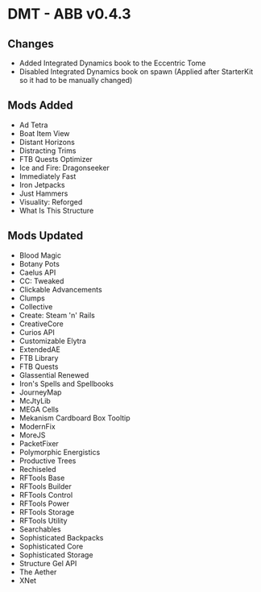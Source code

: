 # DMT - ABB v0.4.3

## Changes
 - Added Integrated Dynamics book to the Eccentric Tome
 - Disabled Integrated Dynamics book on spawn (Applied after StarterKit so it had to be manually changed)

## Mods Added
 - Ad Tetra
 - Boat Item View
 - Distant Horizons
 - Distracting Trims
 - FTB Quests Optimizer
 - Ice and Fire: Dragonseeker
 - Immediately Fast
 - Iron Jetpacks
 - Just Hammers
 - Visuality: Reforged
 - What Is This Structure

## Mods Updated
 - Blood Magic
 - Botany Pots
 - Caelus API
 - CC: Tweaked
 - Clickable Advancements
 - Clumps
 - Collective
 - Create: Steam 'n' Rails
 - CreativeCore
 - Curios API
 - Customizable Elytra
 - ExtendedAE
 - FTB Library
 - FTB Quests
 - Glassential Renewed
 - Iron's Spells and Spellbooks
 - JourneyMap
 - McJtyLib
 - MEGA Cells
 - Mekanism Cardboard Box Tooltip
 - ModernFix
 - MoreJS
 - PacketFixer
 - Polymorphic Energistics
 - Productive Trees
 - Rechiseled
 - RFTools Base
 - RFTools Builder
 - RFTools Control
 - RFTools Power
 - RFTools Storage
 - RFTools Utility
 - Searchables
 - Sophisticated Backpacks
 - Sophisticated Core
 - Sophisticated Storage
 - Structure Gel API
 - The Aether
 - XNet